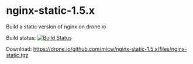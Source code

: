 # nginx-static-1.5.x
Build a static version of nginx on drone.io

Build status: [![Build Status](https://drone.io/github.com/micw/nginx-static-1.5.x/status.png)](https://drone.io/github.com/micw/nginx-static-1.5.x/latest)

Download: https://drone.io/github.com/micw/nginx-static-1.5.x/files/nginx-static.tgz
